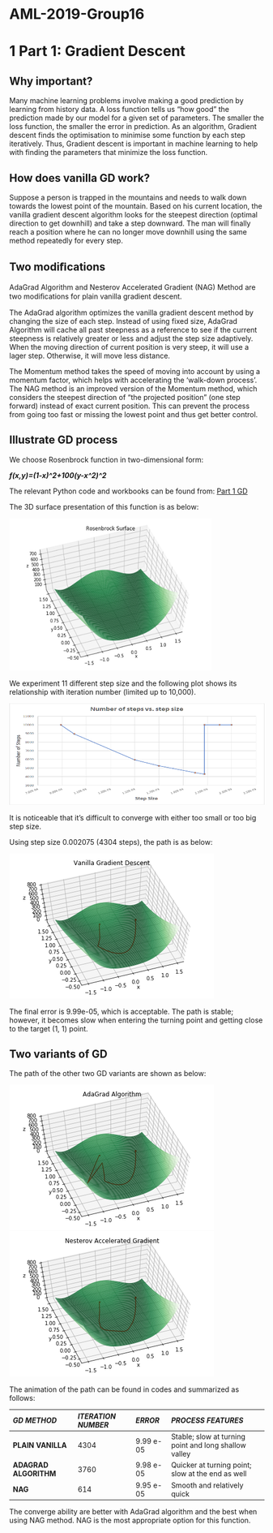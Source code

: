 # AML-2019-Group16
# 1 Part 1: Gradient Descent
## Why important?
Many machine learning problems involve making a good prediction by learning from history data. A loss function tells us “how good” the prediction made by our model for a given set of parameters. The smaller the loss function, the smaller the error in prediction. As an algorithm, Gradient descent finds the optimisation to minimise some function by each step iteratively. Thus, Gradient descent is important in machine learning to help with finding the parameters that minimize the loss function.
## How does vanilla GD work?
Suppose a person is trapped in the mountains and needs to walk down towards the lowest point of the mountain. Based on his current location, the vanilla gradient descent algorithm looks for the steepest direction (optimal direction to get downhill) and take a step downward. The man will finally reach a position where he can no longer move downhill using the same method repeatedly for every step.
## Two modiﬁcations 
AdaGrad Algorithm and Nesterov Accelerated Gradient (NAG) Method are two modiﬁcations for plain vanilla gradient descent.

The AdaGrad algorithm optimizes the vanilla gradient descent method by changing the size of each step. Instead of using fixed size, AdaGrad Algorithm will cache all past steepness as a reference to see if the current steepness is relatively greater or less and adjust the step size adaptively. When the moving direction of current position is very steep, it will use a lager step. Otherwise, it will move less distance.

The Momentum method takes the speed of moving into account by using a momentum factor, which helps with accelerating the ‘walk-down process’. The NAG method is an improved version of the Momentum method, which considers the steepest direction of “the projected position” (one step forward) instead of exact current position. This can prevent the process from going too fast or missing the lowest point and thus get better control.

## Illustrate GD process
We choose Rosenbrock function in two-dimensional form:

***f(x,y)=(1-x)^2+100(y-x^2)^2***

The relevant Python code and workbooks can be found from:
[Part 1 GD](https://github.com/jznyxmd/AML-2019-Group16/blob/master/AML_2019_Coursework_Part1.zip)

The 3D surface presentation of this function is as below:

<img src="https://github.com/jznyxmd/AML-2019-Group16/blob/master/Rosenbrock_Surface.png" width="400" height="300">

We experiment 11 different step size and the following plot shows its relationship with iteration number (limited up to 10,000).

<img src="https://github.com/jznyxmd/AML-2019-Group16/blob/master/nsteps_vs_stepsz.png" width="700" height="200">

It is noticeable that it’s difficult to converge with either too small or too big step size. 

Using step size 0.002075 (4304 steps), the path is as below:

![](https://github.com/jznyxmd/AML-2019-Group16/blob/master/gd_path.png)

The final error is  9.99e-05, which is acceptable. The path is stable; however, it becomes slow when entering the turning point and getting close to the target (1, 1) point.

## Two variants of GD 
The path of the other two GD variants are shown as below: 

![](https://github.com/jznyxmd/AML-2019-Group16/blob/master/agd_path.png)
![](https://github.com/jznyxmd/AML-2019-Group16/blob/master/ngd_path.png)

The animation of the path can be found in codes and summarized as follows:

|***GD METHOD***      |***ITERATION NUMBER***|***ERROR***|***PROCESS FEATURES***                               |
|:--------------------|:---------------------|:----------|:----------------------------------------------------|
|**PLAIN VANILLA**    |4304                  |9.99 e-05  |Stable; slow at turning point and long shallow valley|
|**ADAGRAD ALGORITHM**|3760                  |9.98 e-05  |Quicker at turning point; slow at the end as well    |
|**NAG**              |614                   |9.95 e-05  |Smooth and relatively quick                          |

The converge ability are better with AdaGrad algorithm and the best when using NAG method. NAG is the most appropriate option for this function.


